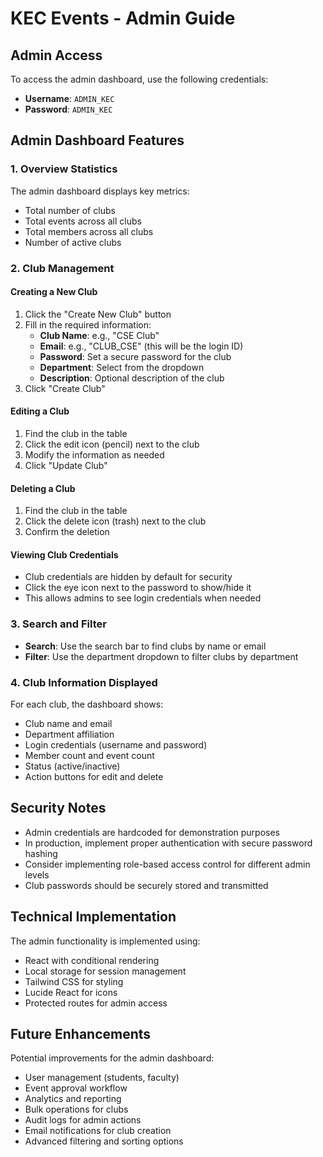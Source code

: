 # KEC Events - Admin Guide

## Admin Access

To access the admin dashboard, use the following credentials:

- **Username**: `ADMIN_KEC`
- **Password**: `ADMIN_KEC`

## Admin Dashboard Features

### 1. Overview Statistics
The admin dashboard displays key metrics:
- Total number of clubs
- Total events across all clubs
- Total members across all clubs
- Number of active clubs

### 2. Club Management

#### Creating a New Club
1. Click the "Create New Club" button
2. Fill in the required information:
   - **Club Name**: e.g., "CSE Club"
   - **Email**: e.g., "CLUB_CSE" (this will be the login ID)
   - **Password**: Set a secure password for the club
   - **Department**: Select from the dropdown
   - **Description**: Optional description of the club
3. Click "Create Club"

#### Editing a Club
1. Find the club in the table
2. Click the edit icon (pencil) next to the club
3. Modify the information as needed
4. Click "Update Club"

#### Deleting a Club
1. Find the club in the table
2. Click the delete icon (trash) next to the club
3. Confirm the deletion

#### Viewing Club Credentials
- Club credentials are hidden by default for security
- Click the eye icon next to the password to show/hide it
- This allows admins to see login credentials when needed

### 3. Search and Filter
- **Search**: Use the search bar to find clubs by name or email
- **Filter**: Use the department dropdown to filter clubs by department

### 4. Club Information Displayed
For each club, the dashboard shows:
- Club name and email
- Department affiliation
- Login credentials (username and password)
- Member count and event count
- Status (active/inactive)
- Action buttons for edit and delete

## Security Notes

- Admin credentials are hardcoded for demonstration purposes
- In production, implement proper authentication with secure password hashing
- Consider implementing role-based access control for different admin levels
- Club passwords should be securely stored and transmitted

## Technical Implementation

The admin functionality is implemented using:
- React with conditional rendering
- Local storage for session management
- Tailwind CSS for styling
- Lucide React for icons
- Protected routes for admin access

## Future Enhancements

Potential improvements for the admin dashboard:
- User management (students, faculty)
- Event approval workflow
- Analytics and reporting
- Bulk operations for clubs
- Audit logs for admin actions
- Email notifications for club creation
- Advanced filtering and sorting options
